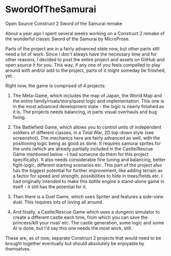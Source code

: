 # SwordOfTheSamurai
Open Source Construct 2 Sword of the Samurai remake

About a year ago I spent several weeks working on a Construct 2 remake of the wonderful classic Sword of the Samurai by MicroProse.

Parts of the project are in a fairly advanced state now, but other parts still need a lot of work. Since I don't always have the necessary time and for other reasons, I decided to post the entire project and assets on GitHub and open source it for you. This way, if any one of you feels compelled to play around with and/or add to the project, parts of it might someday be finished, yet. 

Right now, the game is comprised of 4 projects:

1. The Meta-Game, which includes the map of Japan, the World Map and the entire family/rivals/story/quest logic and implementation. This one is in the most advanced development state - the logic is nearly finished as it is. The projects needs balancing, in parts visual overhauls and bug fixing.

2. The Battlefield Game, which allows you to control units of independent soldiers of different classes, in a Total War, 2D top-down style (see screenshot). The mechanics here are fairly advanced as well, with the positioning logic being as good as done. It requires samurai sprites for the units (which are already partially included in the Castle/Rescue Game mentioned below - I had someone do them for this project specifically). It also needs considerable fine tuning and balancing, better fight-logic, different starting scenarios etc. This part of the project also has the biggest potential for further improvement, like adding terrain as a factor for speed and strength, possibilities to hide in trees/fields etc. I had originally intended to make this battle engine a stand-alone game in itself - it still has the potential for it.

3. Then there is a Duel Game, which uses Spriter and features a side-view duel. This requires lots of loving all around. 

4. And finally, a Castle/Rescue Game which uses a dungeon simulator to create a different castle each time, from which you can save the princess/kill your rival/ etc. The castle generation, some logic and some AI is done, but I'd say this one needs the most work, still.

These are, as of now, separate Construct 2 projects that would need to be brought together eventually but should absolutely be enjoyable by themselves.
